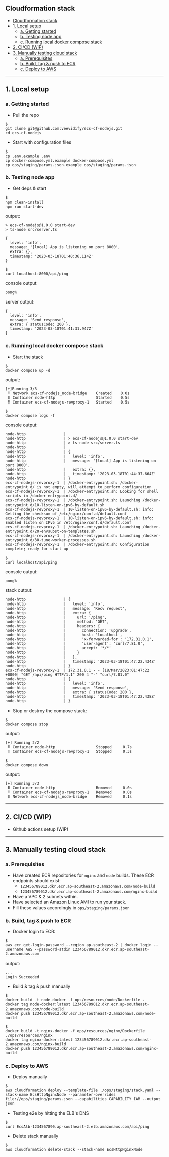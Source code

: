 ## Cloudformation stack
- [Cloudformation stack](#cloudformation-stack)
- [1. Local setup](#1-local-setup)
  - [a. Getting started](#a-getting-started)
  - [b. Testing node app](#b-testing-node-app)
  - [c. Running local docker compose stack](#c-running-local-docker-compose-stack)
- [2. CI/CD (WIP)](#2-cicd-wip)
- [3. Manually testing cloud stack](#3-manually-testing-cloud-stack)
  - [a. Prerequisites](#a-prerequisites)
  - [b. Build, tag \& push to ECR](#b-build-tag--push-to-ecr)
  - [c. Deploy to AWS](#c-deploy-to-aws)

---

## 1. Local setup
### a. Getting started
- Pull the repo
```console
$
git clone git@github.com:veevidify/ecs-cf-nodejs.git
cd ecs-cf-nodejs
```
- Start with configuration files
```console
$
cp .env.example .env
cp docker-compose.yml.example docker-compose.yml
cp ops/staging/params.json.example ops/staging/params.json
```

### b. Testing node app
- Get deps & start
```console
$
npm clean-install
npm run start-dev
```
output:
```
> ecs-cf-nodejs@1.0.0 start-dev
> ts-node src/server.ts

{
  level: 'info',
  message: '[local] App is listening on port 8000',
  extra: {},
  timestamp: '2023-03-18T01:40:36.114Z'
}
```
```console
$
curl localhost:8000/api/ping
```
console output:
```
pong%
```
server output:
```
{
  level: 'info',
  message: 'Send response',
  extra: { statusCode: 200 },
  timestamp: '2023-03-18T01:41:31.947Z'
}
```

### c. Running local docker compose stack
- Start the stack
```console
$
docker compose up -d
```
output:
```
[+]Running 3/3
 ⠿ Network ecs-cf-nodejs_node-bridge    Created    0.0s
 ⠿ Container node-http                  Started    0.5s
 ⠿ Container ecs-cf-nodejs-revproxy-1   Started    0.5s
```
```console
$
docker compose logs -f
```
console output:
```
node-http                 |
node-http                 | > ecs-cf-nodejs@1.0.0 start-dev
node-http                 | > ts-node src/server.ts
node-http                 |
node-http                 | {
node-http                 |   level: 'info',
node-http                 |   message: '[local] App is listening on port 8000',
node-http                 |   extra: {},
node-http                 |   timestamp: '2023-03-18T01:44:37.664Z'
node-http                 | }
ecs-cf-nodejs-revproxy-1  | /docker-entrypoint.sh: /docker-entrypoint.d/ is not empty, will attempt to perform configuration
ecs-cf-nodejs-revproxy-1  | /docker-entrypoint.sh: Looking for shell scripts in /docker-entrypoint.d/
ecs-cf-nodejs-revproxy-1  | /docker-entrypoint.sh: Launching /docker-entrypoint.d/10-listen-on-ipv6-by-default.sh
ecs-cf-nodejs-revproxy-1  | 10-listen-on-ipv6-by-default.sh: info: Getting the checksum of /etc/nginx/conf.d/default.conf
ecs-cf-nodejs-revproxy-1  | 10-listen-on-ipv6-by-default.sh: info: Enabled listen on IPv6 in /etc/nginx/conf.d/default.conf
ecs-cf-nodejs-revproxy-1  | /docker-entrypoint.sh: Launching /docker-entrypoint.d/20-envsubst-on-templates.sh
ecs-cf-nodejs-revproxy-1  | /docker-entrypoint.sh: Launching /docker-entrypoint.d/30-tune-worker-processes.sh
ecs-cf-nodejs-revproxy-1  | /docker-entrypoint.sh: Configuration complete; ready for start up
```
```console
$
curl localhost/api/ping
```
console output:
```
pong%
```
stack output:
```
node-http                 | {
node-http                 |   level: 'info',
node-http                 |   message: 'Recv request',
node-http                 |   extra: {
node-http                 |     url: '/ping',
node-http                 |     method: 'GET',
node-http                 |     headers: {
node-http                 |       connection: 'upgrade',
node-http                 |       host: 'localhost',
node-http                 |       'x-forwarded-for': '172.31.0.1',
node-http                 |       'user-agent': 'curl/7.81.0',
node-http                 |       accept: '*/*'
node-http                 |     }
node-http                 |   },
node-http                 |   timestamp: '2023-03-18T01:47:22.434Z'
node-http                 | }
ecs-cf-nodejs-revproxy-1  | 172.31.0.1 - - [18/Mar/2023:01:47:22 +0000] "GET /api/ping HTTP/1.1" 200 4 "-" "curl/7.81.0"
node-http                 | {
node-http                 |   level: 'info',
node-http                 |   message: 'Send response',
node-http                 |   extra: { statusCode: 200 },
node-http                 |   timestamp: '2023-03-18T01:47:22.438Z'
node-http                 | }
```
- Stop or destroy the compose stack:
```console
$
docker compose stop
```
output:
```
[+] Running 2/2
 ⠿ Container node-http                  Stopped     0.7s
 ⠿ Container ecs-cf-nodejs-revproxy-1   Stopped     0.3s
```
```console
$
docker compose down
```
output:
```
[+] Running 3/3
 ⠿ Container node-http                  Removed     0.0s
 ⠿ Container ecs-cf-nodejs-revproxy-1   Removed     0.0s
 ⠿ Network ecs-cf-nodejs_node-bridge    Removed     0.1s
```

---

## 2. CI/CD (WIP)
- Github actions setup (WIP)

---

## 3. Manually testing cloud stack
### a. Prerequisites
- Have created ECR repositories for `nginx` and `node` builds. These ECR endpoints should exist:
  - `123456789012.dkr.ecr.ap-southeast-2.amazonaws.com/node-build`
  - `123456789012.dkr.ecr.ap-southeast-2.amazonaws.com/nginx-build`
- Have a VPC & 2 subnets within.
- Have selected an Amazon Linux AMI to run your stack.
- Fill these values accordingly in `ops/staging/params.json`

### b. Build, tag & push to ECR
- Docker login to ECR:
```console
$
aws ecr get-login-password --region ap-southeast-2 | docker login --username AWS --password-stdin 123456789012.dkr.ecr.ap-southeast-2.amazonaws.com
```
output:
```
...
Login Succeeded
```

- Build & tag & push manually
```console
$
docker build -t node-docker -f ops/resources/node/Dockerfile .
docker tag node-docker:latest 123456789012.dkr.ecr.ap-southeast-2.amazonaws.com/node-build
docker push 123456789012.dkr.ecr.ap-southeast-2.amazonaws.com/node-build
```

```console
$
docker build -t nginx-docker -f ops/resources/nginx/Dockerfile ./ops/resources/nginx
docker tag nginx-docker:latest 123456789012.dkr.ecr.ap-southeast-2.amazonaws.com/nginx-build
docker push 123456789012.dkr.ecr.ap-southeast-2.amazonaws.com/nginx-build
```

### c. Deploy to AWS
- Deploy manually
```console
$
aws cloudformation deploy --template-file ./ops/staging/stack.yaml --stack-name EcsHttpNginxNode --parameter-overrides file://ops/staging/params.json --capabilities CAPABILITY_IAM --output json
```

- Testing e2e by hitting the ELB's DNS
```console
$
curl EcsAlb-1234567890.ap-southeast-2.elb.amazonaws.com/api/ping
```

- Delete stack manually
```console
$
aws cloudformation delete-stack --stack-name EcsHttpNginxNode
```

